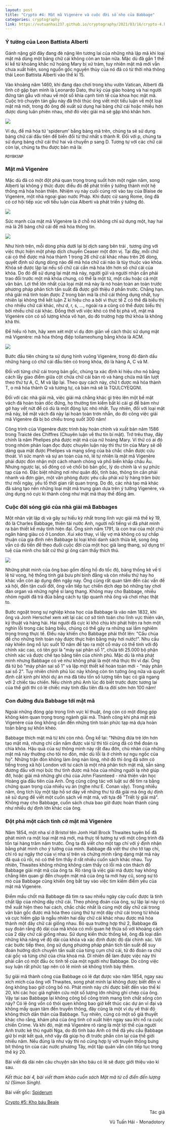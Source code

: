 ```yaml
---
layout: post
title: "Crypto #4: Mật mã Vigenère và cuộc đời số nhọ của Babbage"
categories: cryptography
link: https://vutuanhai237.github.io/cryptography/2021/03/16/crypto-4.html
---
```

### **Ý tưởng của Leon Battista Alberti**

Gánh nặng giờ đây đang đè nặng lên tương lai của những nhà lập mã khi loại mật mã dùng một bảng chữ cái không còn an toàn nữa. Mặc dù đã gần 1 thế kỉ kể từ khoảng khắc nữ hoàng Mary bị xử trảm, tuy nhiên mật mã mới vẫn chưa xuất hiện, song nguồn gốc nguyên thủy của nó đã có từ thời nhà thông thái Leon Battista Alberti vào thế kỉ 15.

Vào khoảng năm 1460, khi đang dạo chơi trong khu vườn Vatican, Alberti đã tình cờ gặp bạn mình là Leonardo Dato, thư ký của giáo hoàng và hai người đứng tán gẫu với nhau về một số khía cạnh tinh tế của khoa học mật mã. Cuộc trò chuyện tán gẫu này đã thôi thúc ông viết một tiểu luận về một loại mật mã mới, trong đó ông đề xuất sử dụng hai bảng chữ cái hoặc nhiều hơn được dùng luân phiên nhau, nhờ đó việc giải mã sẽ gặp khó khăn hơn.

![](https://s3-ap-southeast-1.amazonaws.com/images.spiderum.com/sp-images/0e9db4f09caa11e89e88f5f510f26499.png)

Ví dụ, để mã hóa từ 'spiderum' bằng bảng mã trên, chúng ta sẽ sử dụng bảng chữ cái đầu tiên để biến đổi từ thứ nhất s thành R. Đối với p, chúng ta sử dụng bảng chữ cái thứ hai và chuyển p sang D. Tương tự với các chữ cái còn lại, chúng ta thu được bản mã là:
```
RDYBKSNP
```
### **Mật mã Vigenère**

Mặc dù đã có một đột phá quan trọng trong suốt hơn một ngàn năm, song Alberti lại không ý thức được điều đó để phát triển ý tưởng thành một hệ thống mã hóa hoàn thiện. Nhiệm vụ này cuối cùng rơi vào tay của Blaise de Vigenère, một nhà ngoại giao nước Pháp. Khi được cử sang Rome, ông đã có cơ hội tiếp xúc với tiểu luận của Alberti và phát triển ý tưởng đó. 

![](https://s3-ap-southeast-1.amazonaws.com/images.spiderum.com/sp-images/70f23e909ddc11e89c9fad269f4e946f.jpg)

Sức mạnh của mật mã Vigenère là ở chỗ nó không chỉ sử dụng một, hay hai mà là 26 bảng chữ cái để mã hóa thông tin.

![](https://s3-ap-southeast-1.amazonaws.com/images.spiderum.com/sp-images/6912ae209cac11e8a34057819b853b3d.png)

Như hình trên, mỗi dòng phía dưới lại bị dịch sang bên trái , tương ứng với việc thực hiện một phép dịch chuyển Ceaser một đơn vị. Tại đây, mỗi chữ cái có thể được mã hóa thành 1 trong 26 chữ cái khác nhau trên 26 dòng, quyết định sử dụng dòng nào để mã hóa chữ cái nào là tùy thuộc vào khóa. Khóa sẽ được lặp lại nếu số chữ cái cần mã hóa lớn hơn số chữ cái của khóa. Do đó để sử dụng lại mật mã này, người gửi và người nhận cần phải trao đổi trước một mã khóa chung, có thể là một từ, một câu hoặc cả một văn bản. 
Lợi thế lớn nhất của loại mật mã này là nó hoàn toàn an toàn trước phương pháp phân tích tần suất đã được giới thiệu ở phần trước. Chẳng hạn. nhà giải mã tính toán được Z trong bản mã là chữ cái thông dụng nhất, tuy nhiên lại không thể kết luận Z kí hiệu cho a bởi vì thực tế Z có thể đã biểu thị cho nhiều chữ cái khác, như d, r, s, ..., ngoài ra a cũng có thể được biểu thị bởi nhiều chữ cái khác. Đồng thời với việc khó có thể bị phá vỡ, mật mã Vigenère còn có số lượng khóa vô hạn, do đó trường hợp thử khóa là không khả thi.

Để hiểu rõ hơn, hãy xem xét một ví dụ đơn giản về cách thức sử dụng mật mã Vigenère: mã hóa thông điệp toilameohung bằng khóa là ACM.

![](https://s3-ap-southeast-1.amazonaws.com/images.spiderum.com/sp-images/2261b4609dda11e8b99ab9374b211b7c.png)

Bước đầu tiên chúng ta sử dụng hình vuông Vigenère, trong đó đánh dấu những hàng có chữ cái đầu tiên có trong khóa, đó là hàng A, C và M.

Đối với từng chữ cái trong bản gốc, chúng ta xác định kí hiệu cho nó bằng cách lấy giao điểm giữa cột chứa chữ cái bản rõ và hàng chứa mã lần lượt theo thứ tự A, C, M và lặp lại. Theo quy cách này, chữ t được mã hóa thành T, o mã hóa thành Q và tương tự, cả bản mã sẽ là TQULCYEQGNI.

Đối với các nhà giải mã, việc giải mã chẳng khác gì trèo lên một bề mặt vách đá hoàn toàn dốc đứng, họ thường tìm kiếm bất kì cái gì để bám như gờ hay vết nứt để có dù là một động lực nhỏ nhất. Tuy nhiên, đối với loại mật mã này, bề mặt vách đá này lại hoàn toàn trơn nhẵn, do đó công việc giải mã Vigenère đã bị bó chiếu trong suốt 300 năm!

Công trình của Vigenère được trình bày hoàn chỉnh và xuất bản năm 1586 trong Traicté des Chiffres (Chuyên luận về thư tín bí mật). Trớ trêu thay, đây chính là năm Phelipes phá được mật mã của nữ hoàng Mary. Ví thử có ai đó trong nhóm phản loạn đọc được chuyên luận này thì thư tín của Mary sẽ dễ dàng qua mặt được Phelipes và mạng sống của bà chắc chắn được cứu thoát.
Vì sức mạnh và sự an toàn của nó, lẽ tự nhiên là mật mã Vigenère phải được đón nhận một cách nhanh chóng và phổ biến khắp châu Âu. Nhưng ngược lại, số đông có vẻ chối bỏ bản gốc, lý do chính là vì sự phức tạp của nó. Đặc biệt những nơi như quân đội, tình báo, thông tin cần phải nhanh và đơn giản, một văn phòng được yêu cầu phải xử lý hàng trăm bức thư mỗi ngày, yếu tố thời gian rất quan trọng. Do đó, các nhà tạo mã khác đã sáng tạo nên những loại mật mã trung gian dựa trên ý tưởng Vigenère, và ứng dụng nó cực kì thành công như mật mã thay thế đồng âm.

### **Cuộc đời sóng gió của nhà giải mã Babbages** 

Một nhân vật lập dị và gây sự hiếu kỳ nhất trong lĩnh vực giải mã thế kỷ 19, đó là Charles Babbage, thiên tài nước Anh, người nổi tiếng vì đã phát minh ra bản thiết kế máy tính hiện đại.
Ông sinh năm 1791, là con trai của một chủ ngân hàng giàu có ở London. Xui xẻo thay, vì lấy vợ mà không có sự chấp thuận của gia đình nên Babbage bị loại khỏi danh sách thừa kế, song ông vẫn có đủ tiền để theo đuổi cuộc đời của một học giả lang thang, sử dụng trí tuệ của mình cho bất cứ thứ gì ông cảm thấy thích thú.

![](https://s3-ap-southeast-1.amazonaws.com/images.spiderum.com/sp-images/7f385ea09f7911e88143115524944744.jpg)

Những phát minh của ông bao gồm đồng hồ đo tốc độ, bảng thống kê về tỉ lệ tử vong, hệ thống tính giá bưu phí bình đẳng và còn nhiều thứ hay ho khác vẫn còn áp dụng đến ngày nay. Ông cũng rất quan tâm đến các vấn đề xã hội, đến tận cuối đời, ông vẫn tiếp tục chiến dịch dẹp bỏ những tay chơi đàn organ và những nghệ sĩ lang thang. Không may cho Babbage, nhiều nhóm người đã trả đũa bằng cách tụ tập quanh nhà ông và chơi nhạc thật to.

Bước ngoặt trong sự nghiệp khoa học của Babbage là vào năm 1832, khi ông và Jonh Herschel xem xét lại các cơ sở tính toán cho lĩnh vực thiên văn, kỹ thuật và hàng hải. Hai người đã cực kì khó chịu khi phát hiện ra hơn một nghìn lỗi trong các bảng biểu, chúng có thể gây ra những sai lầm nghiêm trọng trong thực tế. Điều này khiến cho Babbage phải thốt lên: "Cầu chúa để cho những tính toán này được thực hiện bằng máy hơi nước!". Nhu cầu này khiến ông nỗ lực suốt 10 năm để tạo ra một cỗ máy có thể tính với độ chính xác cao, có tên gọi là "máy sai phân số 1", chứa tới 25.000 bộ phận chính xác và được chế tạo bằng tiền của chính phủ. Mặc dù là nhà phát minh nhưng Babbage có vẻ như không phải là một nhà thực thi vĩ đại. Ông đã từ bỏ "máy phân sai số 1" và lập một thiết kế hoàn toàn mới - "máy phân sai số 2". Tuy nhiên chính phủ lúc này không còn tin tưởng ông nữa và quyết định cắt kinh phí khỏi dự án mà đã tiêu tốn số lượng tiền bạc có giá ngang với 2 chiếc tàu chiến. Nếu chính phủ Anh lúc đó biết trước được tương lai của thế giới thì có lẽ chiếc máy tính đầu tiên đã ra đời sớm hơn 100 năm!

### **Con đường đưa Babbage tới mật mã**

Ngoài những đóng góp trong lĩnh vực kĩ thuật, ông còn có một đóng góp không kém quan trọng trong ngành giải mã. Thành công khi phá mật mã Vigenère của ông không cần đến những tính toán phức tạp mà dựa hoàn toàn bằng sự khôn khéo.

Babbage thích mật mã từ khi còn nhỏ. Ông kể lại: "Những đứa trẻ lớn hơn tạo mật mã, nhưng chỉ cần nắm được vài từ thì tôi cũng đã có thể đoán ra chìa khóa. Hậu quả của sự thông minh này rất đau đớn, chủ nhân của những mật mã này thường cho tôi no đòn, mặc dù lỗi là ở chính sự ngu ngốc của họ". Những trận đòn không làm ông nản lòng, nhờ đó thì ông đã sớm có tiếng trong xã hội London với tư cách là một nhà phân tích mật mã, sẵn sàng đương đầu với mọi bức thư tình được mã hóa của những người lạ nhờ giúp đỡ, hoặc giải mã những ghi chú của John Flasmteed - nhà thiên văn học Hoàng gia đầu tiên của Anh. Ông cũng cộng tác với luật sư để tìm ra bằng chứng quan trọng của nhiều vụ án (nghe như E. Conan vậy). Trong nhiều năm, ông tích lũy một tập hồ sơ dày về những thư từ đã giải mà ông dự định sẽ sử dụng để viết một cuốn sách về mật mã, với tựa đề "Triết lý giải mã". Không may cho Babbage, cuốn sách chưa bao giờ được hoàn thành cũng như nhiều dự định lớn khác của ông.

### **Đột phá một cách tình cờ mật mã Vigenère**

Năm 1854, một nha sĩ ở Bristol tên Jonh Hall Brock Thwaites tuyên bố đã phát minh ra một loại mật mã mới, mà thực tế tương tự với một công trình đã tồn tại hàng trăm năm trước. Ông ta đã viết cho một tạp chí với ý định nhận bằng phát minh cho ý tưởng của mình. Babbage đã viết thư cho tờ tạp chí, chỉ rõ sự ngây thơ của vị nha sĩ trên và chứng minh rằng dạng mật mã này đã quá cũ rồi, nó có thể tìm thấy ở rất nhiều cuốn sách khác nhau. Tuy nhiên, Thwaites không những không cảm thấy có lỗi mà còn thách đố Babbage giải mật mã của ông ta. Rõ ràng là việc giải mã được hay không chẳng liên quan gì đến chuyện mật mã của ông ta mới hay cũ, song sự tò mò của Babbage cũng khiến ông bắt tay vào việc tìm kiếm điểm yếu của mật mã Vigenère.

Điểm mấu chốt mà Babbage đã tìm ra sau nhiều ngày cày cuốc được là tính chất lặp của những dãy chữ cái. Theo phỏng đoán của ông, sự lặp lại này có thể xuất hiện theo hai cách, chắc chắc nhất là cùng một dãy chữ cái trong văn bản gốc được mã hóa theo cùng thứ tự một dãy chữ cái trong từ khóa và cực hiếm gặp là ngẫu nhiên hai dãy chữ cái khác nhau được mã hóa thành một dãy chữ cái giống nhau. Bỏ qua trường hợp thứ 2, Babbage đã suy đoán rằng độ dài của mã khóa có mối quan hệ thừa số với khoảng cách của 2 dãy chữ cái giống nhau. Sử dụng kiến thức thống kê, ông đã loại dần những khả năng về độ dài của khóa và xác định được độ dài chính xác. Với các bước tiếp theo, ông sử dụng phương pháp phân tích tần suất để suy đoán hướng dịch chuyển tần suất của từng cụm chữ cái, từ đó đoán ra chữ cái gốc và từng chữ của chìa khoá mã. Dĩ nhiên để làm được việc này thì phải cần có một đầu óc tinh tế của một người như Babbage. Do công việc suy luận rất phức tạp nên có lẽ mình sẽ không trình bày thêm.

Sự giải mã thành công của Babbage có lẽ đạt được vào năm 1854, ngay sau xích mích của ông với Thwaites, song phát minh lại không được biết đến vì ông không bao giờ công bố nó. Phát minh này chỉ được biết đến vào thế kỉ 20, khi các học giả nghiên cứu một số lượng lớn những ghi chép của ông. Vậy tại sao Babbage lại không công bố công trình mang tính chất sống còn này? Có lẽ ông vốn có thói quen không bao giờ kết thúc các dự án vĩ đại và không mấy quan tâm đến truyền thông, đây cũng là một ví dụ về thái độ không thích dấn thân của Babbage. Tuy nhiên, cũng có một số giả thuyết khác cho rằng, khám phá của ông tình cờ xuất hiện ngay sau khi nổ ra cuộc chiến Crime. Và khi đó, mật mã Vigenère rõ ràng là một lợi thế của người Anh trước kẻ thù người Nga, do đó tình báo Anh có thể đã yêu cầu Babbage giữ bí mật kết quả, nhờ vậy đã giúp họ đi trước phần còn lại của thế giới nhiều năm. Nếu đúng là như vậy thì nó cũng hợp lý với truyền thống bưng bít thông tin của các nước phương Tây, một tập quán vẫn còn tiếp tục trong thế kỷ 20.

Bài viết đã dài nên câu chuyện săn kho báu có lẽ sẽ được giới thiệu vào kì sau.

*Kết thúc bài 4, bài viết tham khảo cuốn sách Mật mã từ cổ điển đến lượng tử (Simon Singh).*

Bài viết gốc: [Spiderum](https://spiderum.com/bai-dang/Chien-tranh-and-lien-lac-bi-mat-ki-4-Mat-ma-Vigenere-bhw)

[Crypto #5: Kho báu Beale](https://spiderum.com/bai-dang/Chien-tranh-and-lien-lac-bi-mat-ki-5-Kho-bau-Beale-bp6)

<p style="text-align: right">Tác giả</p>

<p style="text-align: right;">
Vũ Tuấn Hải - Monadotory
</p>
